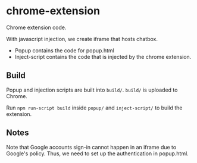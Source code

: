 # chrome-extension
Chrome extension code.

With javascript injection, we create iframe that hosts chatbox.

* Popup contains the code for popup.html
* Inject-script contains the code that is injected by the chrome extension.

## Build

Popup and injection scripts are built into `build/`. `build/` is uploaded to Chrome.

Run ```npm run-script build``` inside `popup/` and `inject-script/` to build the extension.

## Notes

Note that Google accounts sign-in cannot happen in an iframe due to Google's policy. Thus, we need to set up the authentication in popup.html.